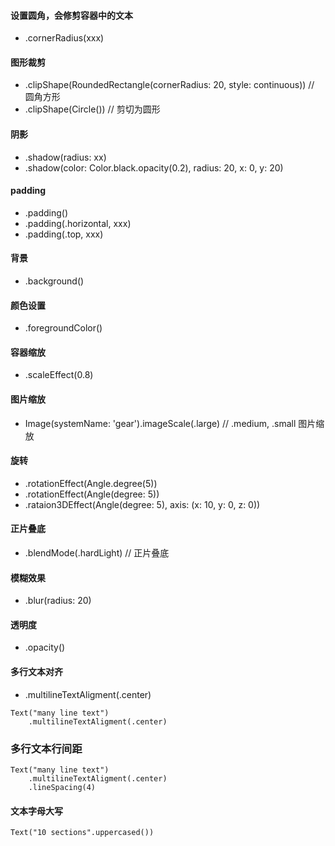 #### 设置圆角，会修剪容器中的文本
* .cornerRadius(xxx)

#### 图形裁剪
* .clipShape(RoundedRectangle(cornerRadius: 20, style: continuous)) // 圆角方形 
*	.clipShape(Circle())				// 剪切为圆形

#### 阴影
* .shadow(radius: xx)
*	.shadow(color: Color.black.opacity(0.2), radius: 20, x: 0, y: 20)

#### padding
* .padding() 
*	.padding(.horizontal, xxx)
*	.padding(.top, xxx)

#### 背景
* .background()

#### 颜色设置
* .foregroundColor()

#### 容器缩放
* .scaleEffect(0.8)

#### 图片缩放
* Image(systemName: 'gear').imageScale(.large) // .medium, .small  图片缩放

#### 旋转
* .rotationEffect(Angle.degree(5))
* .rotationEffect(Angle(degree: 5))
* .rataion3DEffect(Angle(degree: 5), axis: (x: 10, y: 0, z: 0))

#### 正片叠底
* .blendMode(.hardLight) // 正片叠底

#### 模糊效果 
* .blur(radius: 20) 
	
#### 透明度
* .opacity() 


#### 多行文本对齐
* .multilineTextAligment(.center)
```
Text("many line text")
	.multilineTextAligment(.center)
```

### 多行文本行间距
```
Text("many line text")
	.multilineTextAligment(.center)
	.lineSpacing(4)
```

#### 文本字母大写
```
Text("10 sections".uppercased())
```
